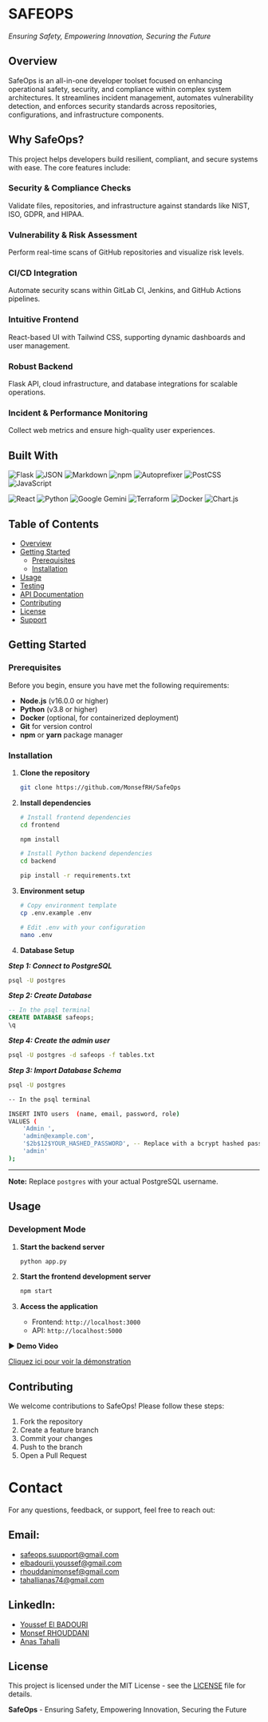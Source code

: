 # SAFEOPS

*Ensuring Safety, Empowering Innovation, Securing the Future*


## Overview

SafeOps is an all-in-one developer toolset focused on enhancing operational safety, security, and compliance within complex system architectures. It streamlines incident management, automates vulnerability detection, and enforces security standards across repositories, configurations, and infrastructure components.

## Why SafeOps?

This project helps developers build resilient, compliant, and secure systems with ease. The core features include:

###  Security & Compliance Checks
Validate files, repositories, and infrastructure against standards like NIST, ISO, GDPR, and HIPAA.

###  Vulnerability & Risk Assessment
Perform real-time scans of GitHub repositories and visualize risk levels.

###  CI/CD Integration
Automate security scans within GitLab CI, Jenkins, and GitHub Actions pipelines.

###  Intuitive Frontend
React-based UI with Tailwind CSS, supporting dynamic dashboards and user management.

###  Robust Backend
Flask API, cloud infrastructure, and database integrations for scalable operations.

###  Incident & Performance Monitoring
Collect web metrics and ensure high-quality user experiences.

## Built With

![Flask](https://img.shields.io/badge/Flask-000000?style=for-the-badge&logo=flask&logoColor=white)
![JSON](https://img.shields.io/badge/JSON-000000?style=for-the-badge&logo=json&logoColor=white)
![Markdown](https://img.shields.io/badge/Markdown-000000?style=for-the-badge&logo=markdown&logoColor=white)
![npm](https://img.shields.io/badge/npm-CB3837?style=for-the-badge&logo=npm&logoColor=white)
![Autoprefixer](https://img.shields.io/badge/Autoprefixer-DD3A0A?style=for-the-badge&logo=autoprefixer&logoColor=white)
![PostCSS](https://img.shields.io/badge/PostCSS-DD3A0A?style=for-the-badge&logo=postcss&logoColor=white)
![JavaScript](https://img.shields.io/badge/JavaScript-F7DF1E?style=for-the-badge&logo=javascript&logoColor=black)

![React](https://img.shields.io/badge/React-61DAFB?style=for-the-badge&logo=react&logoColor=black)
![Python](https://img.shields.io/badge/Python-3776AB?style=for-the-badge&logo=python&logoColor=white)
![Google Gemini](https://img.shields.io/badge/Google_Gemini-4285F4?style=for-the-badge&logo=google&logoColor=white)
![Terraform](https://img.shields.io/badge/Terraform-623CE4?style=for-the-badge&logo=terraform&logoColor=white)
![Docker](https://img.shields.io/badge/Docker-2496ED?style=for-the-badge&logo=docker&logoColor=white)
![Chart.js](https://img.shields.io/badge/Chart.js-FF6384?style=for-the-badge&logo=chart.js&logoColor=white)

## Table of Contents

- [Overview](#overview)
- [Getting Started](#getting-started)
  - [Prerequisites](#prerequisites)
  - [Installation](#installation)
- [Usage](#usage)
- [Testing](#testing)
- [API Documentation](#api-documentation)
- [Contributing](#contributing)
- [License](#license)
- [Support](#support)

## Getting Started

### Prerequisites

Before you begin, ensure you have met the following requirements:

- **Node.js** (v16.0.0 or higher)
- **Python** (v3.8 or higher)
- **Docker** (optional, for containerized deployment)
- **Git** for version control
- **npm** or **yarn** package manager

### Installation

1. **Clone the repository**
   ```bash
   git clone https://github.com/MonsefRH/SafeOps
   ```

2. **Install dependencies**
   ```bash
   # Install frontend dependencies
   cd frontend

   npm install
   
   # Install Python backend dependencies
   cd backend

   pip install -r requirements.txt
   ```

3. **Environment setup**
   ```bash
   # Copy environment template
   cp .env.example .env
   
   # Edit .env with your configuration
   nano .env
   ```

 4. **Database Setup**

 ***Step 1: Connect to PostgreSQL***
```bash
psql -U postgres
```

***Step 2: Create Database***
```sql
-- In the psql terminal
CREATE DATABASE safeops;
\q
```

***Step 4: Create the admin user***
```bash
psql -U postgres -d safeops -f tables.txt

```
***Step 3: Import Database Schema***
```bash
psql -U postgres

-- In the psql terminal

INSERT INTO users  (name, email, password, role)
VALUES (
    'Admin ',
    'admin@example.com',
    '$2b$12$YOUR_HASHED_PASSWORD', -- Replace with a bcrypt hashed password
    'admin'
);
```
---

**Note:** Replace `postgres` with your actual PostgreSQL username.

## Usage

### Development Mode

1. **Start the backend server**
   ```bash
   python app.py
   ```

2. **Start the frontend development server**
   ```bash
   npm start
   ```

3. **Access the application**
   - Frontend: `http://localhost:3000`
   - API: `http://localhost:5000`


▶️ **Demo Video**  
 
[ Cliquez ici pour voir la démonstration](https://www.dropbox.com/scl/fi/2xxd7shzfgwcnj56fc3fy/Safeops.mp4?rlkey=9j4vj7l5xl98d1rvzvbrjsxbh&st=5mom5bms&raw=1)


## Contributing

We welcome contributions to SafeOps! Please follow these steps:

1. Fork the repository
2. Create a feature branch 
3. Commit your changes 
4. Push to the branch 
5. Open a Pull Request


# Contact

For any questions, feedback, or support, feel free to reach out:

## Email:
- [safeops.suupport@gmail.com](mailto:safeops.suupport@gmail.com)
- [elbadourii.youssef@gmail.com](mailto:elbadourii.youssef@gmail.com)
- [rhouddanimonsef@gmail.com](mailto:rhouddanimonsef@gmail.com)
- [tahallianas74@gmail.com](mailto:tahallianas74@gmail.com)

## LinkedIn:
- [Youssef El BADOURI](https://www.linkedin.com/in/youssef-el-badouri/)
- [Monsef RHOUDDANI](https://www.linkedin.com/in/monsef-rhouddani/)
- [Anas Tahalli](https://www.linkedin.com/in/anas-tahalli-327786226/)


## License


This project is licensed under the MIT License - see the [LICENSE](./LICENSE) file for details.




**SafeOps** - Ensuring Safety, Empowering Innovation, Securing the Future 
